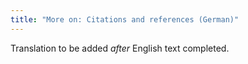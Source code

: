 ```yaml
---
title: "More on: Citations and references (German)"
---
```

Translation to be added _after_ English text completed.
